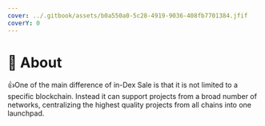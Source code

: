 ```yaml
---
cover: ../.gitbook/assets/b0a550a0-5c28-4919-9036-408fb7701384.jfif
coverY: 0
---
```


# 💎 About

:thumbsup:One of the main difference of in-Dex Sale is that it is not limited to a specific blockchain. Instead it can support projects from a broad number of networks, centralizing the highest quality projects from all chains into one launchpad.&#x20;

